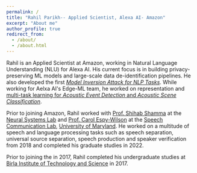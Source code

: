 ```yaml
---
permalink: /
title: "Rahil Parikh-- Applied Scientist, Alexa AI- Amazon"
excerpt: "About me"
author_profile: true
redirect_from: 
  - /about/
  - /about.html
---
```


Rahil is an Applied Scientist at Amazon, working in Natural Language Understanding (NLU) for Alexa AI. His current focus is in building privacy-preserving ML models and large-scale data de-identification pipelines. He also developed the first [*Model Inversion Attack for NLP Tasks*](https://www.amazon.science/publications/canary-extraction-in-natural-language-understanding-models). 
While working for Aelxa AI's Edge-ML team, he worked on representation and [multi-task learning for *Acoustic Event Detection* and *Acoustic Scene Classification*](https://www.amazon.science/publications/impact-of-acoustic-event-tagging-on-scene-classification-in-a-multi-task-learning-framework).

Prior to joining Amazon, Rahil worked with [Prof. Shihab Shamma](https://isr.umd.edu/clark/faculty/476/Shihab-Shamma) at the [Neural Systems Lab](http://nsl.isr.umd.edu/) and [Prof. Carol Espy-Wilson](https://isr.umd.edu/clark/faculty/391/Carol-Espy-Wilson) at the [Speech Communication Lab](https://scl.umd.edu/), [University of Maryland](https://ece.umd.edu/). He worked on a multitude of speech and language processing tasks such as speech separation, universal source separation, speech production and speaker verification from 2018 and completed his graduate studies in 2022.

Prior to joining the  in 2017, Rahil completed his undergraduate studies at [Birla Institute of Technology and Science](https://www.bits-pilani.ac.in/goa/) in 2017.
